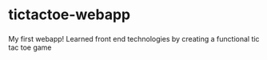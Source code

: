 # tictactoe-webapp
###
My first webapp! Learned front end technologies by creating a functional tic tac toe game
